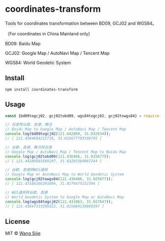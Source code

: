 # coordinates-transform

Tools for coordinates transformation between BD09, GCJ02 and WGS84。

（For coordinates in China Mainland only)

BD09: Baidu Map

GCJ02: Google Map / AutoNavi Map / Tencent Map

WGS84: World Geodetic System

## Install

```
npm install coordinates-transform
```

## Usage

```js
const {bd09togcj02, gcj02tobd09, wgs84togcj02, gcj02towgs84} = require('coordinates-transform');

// 百度转谷歌、高德、腾讯
// Baidu Map to Google Map / AutoNavi Map / Tencent Map
console.log(bd09togcj02(121.442869, 31.032034));
// [ 121.4364664212716, 31.025677793196795 ]

// 谷歌、高德、腾讯转百度
// Google Map / AutoNavi Map / Tencent Map to Baidu Map
console.log(gcj02tobd09(121.436466, 31.025677));
// [ 121.44286883589297, 31.03203364007244 ]

// 谷歌、高德转WGS通用
// Google Map or AutoNavi Map to World Geodetic System
console.log(gcj02towgs84(121.436466, 31.025677));
// [ 121.43186360201696, 31.0276475152394 ]

// WGS通用转谷歌、高德
// World Geodetic System to Google Map or AutoNavi Map
console.log(wgs84togcj02(121.431863, 31.027647));
// [ 121.43647333299322, 31.025684130869397 ]
```

## License

MIT © [Wang Sijie](http://sijie.wang)